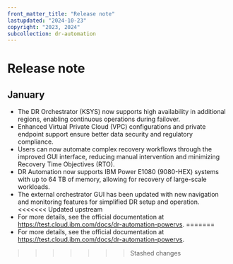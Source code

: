 ```yaml
---
front_matter_title: "Release note"
lastupdated: "2024-10-23"
copyright: "2023, 2024"
subcollection: dr-automation
---
```


# Release note

## January

- The DR Orchestrator (KSYS) now supports high availability in additional regions, enabling continuous operations during failover.  
- Enhanced Virtual Private Cloud (VPC) configurations and private endpoint support ensure better data security and regulatory compliance.  
- Users can now automate complex recovery workflows through the improved GUI interface, reducing manual intervention and minimizing Recovery Time Objectives (RTO).  
- DR Automation now supports IBM Power E1080 (9080-HEX) systems with up to 64 TB of memory, allowing for recovery of large-scale workloads.  
- The external orchestrator GUI has been updated with new navigation and monitoring features for simplified DR setup and operation.  
<<<<<<< Updated upstream
- For more details, see the official documentation at https://test.cloud.ibm.com/docs/dr-automation-powervs.
=======
- For more details, see the official documentation at https://test.cloud.ibm.com/docs/dr-automation-powervs.
>>>>>>> Stashed changes
